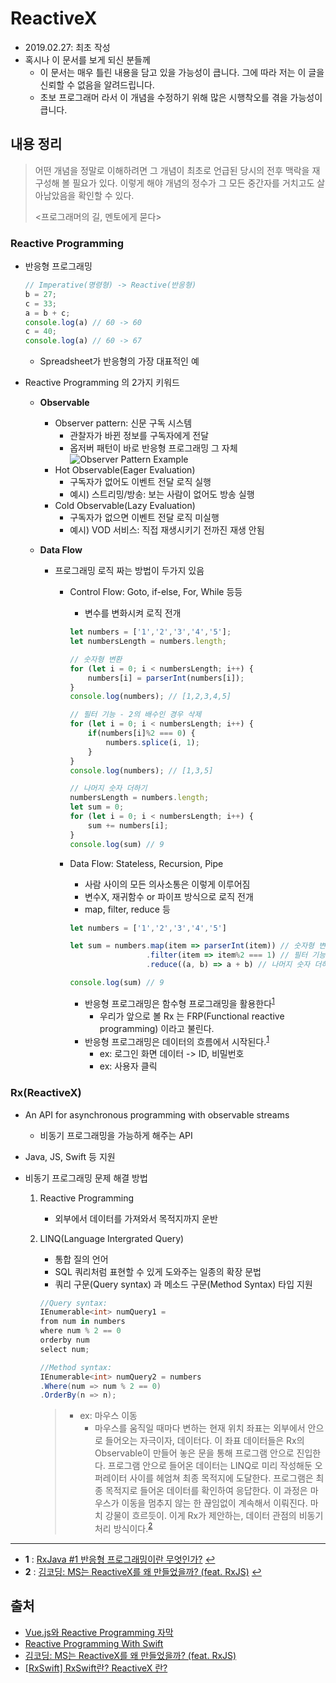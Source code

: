 # ReactiveX

- 2019.02.27: 최초 작성
- 혹시나 이 문서를 보게 되신 분들께
  - 이 문서는 매우 틀린 내용을 담고 있을 가능성이 큽니다. 그에 따라 저는 이 글을 신뢰할 수 없음을 알려드립니다.
  - 초보 프로그래머 라서 이 개념을 수정하기 위해 많은 시행착오를 겪을 가능성이 큽니다.

## 내용 정리

> 어떤 개념을 정말로 이해하려면 그 개념이 최초로 언급된 당시의 전후 맥락을 재구성해 볼 필요가 있다. 이렇게 해야 개념의 정수가 그 모든 중간자를 거치고도 살아남았음을 확인할 수 있다.
>
> <프로그래머의 길, 멘토에게 묻다>

### Reactive Programming

- 반응형 프로그래밍

  ```js
  // Imperative(명령형) -> Reactive(반응형)
  b = 27;
  c = 33;
  a = b + c;
  console.log(a) // 60 -> 60
  c = 40;
  console.log(a) // 60 -> 67
  ```

  - Spreadsheet가 반응형의 가장 대표적인 예

- Reactive Programming 의 2가지 키워드
  - **Observable**
    - Observer pattern: 신문 구독 시스템
      - 관찰자가 바뀐 정보를 구독자에게 전달
      - 옵저버 패턴이 바로 반응형 프로그래밍 그 자체
        ![Observer Pattern Example](https://examples.javacodegeeks.com/wp-content/uploads/2018/10/Screen-Shot-2018-10-29-at-8.59.08-PM.jpg)
    - Hot Observable(Eager Evaluation)
      - 구독자가 없어도 이벤트 전달 로직 실행
      - 예시) 스트리밍/방송: 보는 사람이 없어도 방송 실행
    - Cold Observable(Lazy Evaluation)
      - 구독자가 없으면 이벤트 전달 로직 미실행
      - 예시) VOD 서비스: 직접 재생시키기 전까진 재생 안됨

  - **Data Flow**
    - 프로그래밍 로직 짜는 방법이 두가지 있음
      - Control Flow: Goto, if-else, For, While 등등
        - 변수를 변화시켜 로직 전개

        ```js
        let numbers = ['1','2','3','4','5'];
        let numbersLength = numbers.length;

        // 숫자형 변환
        for (let i = 0; i < numbersLength; i++) {
            numbers[i] = parserInt(numbers[i]);
        }
        console.log(numbers); // [1,2,3,4,5]

        // 필터 기능 - 2의 배수인 경우 삭제
        for (let i = 0; i < numbersLength; i++) {
            if(numbers[i]%2 === 0) {
                numbers.splice(i, 1);
            }
        }
        console.log(numbers); // [1,3,5]

        // 나머지 숫자 더하기
        numbersLength = numbers.length;
        let sum = 0;
        for (let i = 0; i < numbersLength; i++) {
            sum += numbers[i];
        }
        console.log(sum) // 9
        ```

      - Data Flow: Stateless, Recursion, Pipe
        - 사람 사이의 모든 의사소통은 이렇게 이루어짐
        - 변수X, 재귀함수 or 파이프 방식으로 로직 전개
        - map, filter, reduce 등

        ```js
        let numbers = ['1','2','3','4','5']

        let sum = numbers.map(item => parserInt(item)) // 숫자형 변환
                         .filter(item => item%2 === 1) // 필터 기능
                         .reduce((a, b) => a + b) // 나머지 숫자 더하기

        console.log(sum) // 9
        ```

        - 반응형 프로그래밍은 함수형 프로그래밍을 활용한다<sup id="sup1">[1](#footnote1)</sup>
          - 우리가 앞으로 볼 Rx 는 FRP(Functional reactive programming) 이라고 불린다.
        - 반응형 프로그래밍은 데이터의 흐름에서 시작된다.<sup id="sup1">[1](#footnote1)</sup>
          - ex: 로그인 화면 데이터 -> ID, 비밀번호
          - ex: 사용자 클릭

### Rx(ReactiveX)

- An API for asynchronous programming with observable streams
  - 비동기 프로그래밍을 가능하게 해주는 API
- Java, JS, Swift 등 지원

- 비동기 프로그래밍 문제 해결 방법
  1. Reactive Programming
     - 외부에서 데이터를 가져와서 목적지까지 운반
  2. LINQ(Language Intergrated Query)
     - 통합 질의 언어
     - SQL 쿼리처럼 표현할 수 있게 도와주는 일종의 확장 문법
     - 쿼리 구문(Query syntax) 과 메소드 구문(Method Syntax) 타입 지원

     ```c#
     //Query syntax:
     IEnumerable<int> numQuery1 =
     from num in numbers
     where num % 2 == 0
     orderby num
     select num;

     //Method syntax:
     IEnumerable<int> numQuery2 = numbers
     .Where(num => num % 2 == 0)
     .OrderBy(n => n);
     ```

     > - ex: 마우스 이동
     >   - 마우스를 움직일 때마다 변하는 현재 위치 좌표는 외부에서 안으로 들어오는 자극이자, 데이터다. 이 좌표 데이터들은 Rx의 Observable이 만들어 놓은 문을 통해 프로그램 안으로 진입한다. 프로그램 안으로 들어온 데이터는 LINQ로 미리 작성해둔 오퍼레이터 사이를 헤엄쳐 최종 목적지에 도달한다. 프로그램은 최종 목적지로 들어온 데이터를 확인하여 응답한다. 이 과정은 마우스가 이동을 멈추지 않는 한 끊임없이 계속해서 이뤄진다. 마치 강물이 흐르듯이. 이게 Rx가 제안하는, 데이터 관점의 비동기 처리 방식이다.<sup id="sup2">[2](#footnote2)</sup>

---

- <b id="footnote1">1</b> : [RxJava #1 반응형 프로그래밍이란 무엇인가?](https://brunch.co.kr/@yudong/33) [↩](#sup1)
- <b id="footnote2">2</b> : [김코딩: MS는 ReactiveX를 왜 만들었을까? (feat. RxJS)](http://huns.me/development/2051) [↩](#sup2)

## 출처

- [Vue.js와 Reactive Programming 자막](https://www.slideshare.net/sunhyouplee/vuejs-reactive-programming-vuetiful-korea-2nd)
- [Reactive Programming With Swift](https://www.slideshare.net/sunhyouplee/reactive-programming-with-swift)
- [김코딩: MS는 ReactiveX를 왜 만들었을까? (feat. RxJS)](http://huns.me/development/2051)
- [[RxSwift] RxSwift란? ReactiveX 란?](https://medium.com/@jang.wangsu/rxswift-rxswift%EB%9E%80-reactivex-%EB%9E%80-b21f75e34c10)